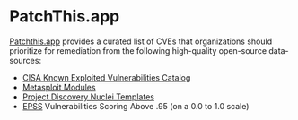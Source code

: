 # PatchThis.app

[Patchthis.app](patchthis.app) provides a curated list of CVEs that organizations should prioritize for remediation from the following high-quality open-source data-sources:

- [CISA Known Exploited Vulnerabilities Catalog](https://www.cisa.gov/known-exploited-vulnerabilities-catalog)
- [Metasploit Modules](https://docs.rapid7.com/metasploit/modules/)
- [Project Discovery Nuclei Templates](https://github.com/projectdiscovery/nuclei-templates)
- [EPSS](https://www.first.org/epss/) Vulnerabilities Scoring Above .95 (on a 0.0 to 1.0 scale)
